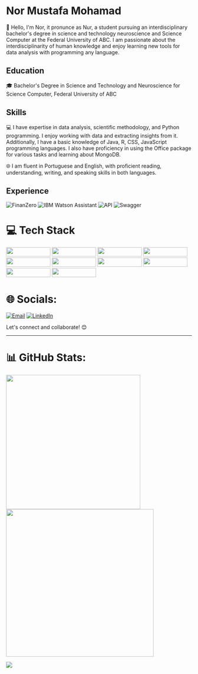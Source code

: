 # Nor Mustafa Mohamad

👋 Hello, I'm Nor, it pronunce as Nur, a student pursuing an interdisciplinary bachelor's degree in science and technology neuroscience and Science Computer at the Federal University of ABC. I am passionate about the interdisciplinarity of human knowledge and enjoy learning new tools for data analysis with programming any language.

## Education

🎓 Bachelor's Degree in Science and Technology and Neuroscience for Science Computer, Federal University of ABC


## Skills

💻 I have expertise in data analysis, scientific methodology, and Python programming. I enjoy working with data and extracting insights from it. Additionally, I have a basic knowledge of Java, R, CSS, JavaScript programming languages. I also have proficiency in using the Office package for various tasks and learning about MongoDB.

🌐 I am fluent in Portuguese and English, with proficient reading, understanding, writing, and speaking skills in both languages.

## Experience

![FinanZero](https://img.shields.io/badge/-FinanZero-555555?style=for-the-badge)
![IBM Watson Assistant](https://img.shields.io/badge/-IBM%20Watson%20Assistant-555555?style=for-the-badge)
![API](https://img.shields.io/badge/-API-555555?style=for-the-badge)
![Swagger](https://img.shields.io/badge/-Swagger-555555?style=for-the-badge)

# 💻 Tech Stack

<img src="https://img.shields.io/badge/javascript-%23323330.svg?style=for-the-badge&logo=javascript&logoColor=%23F7DF1E" width="120" height="25">
<img src="https://img.shields.io/badge/-MongoDB-47A248?style=flat&logo=mongodb&logoColor=white" width="120" height="25">
<img src="https://img.shields.io/badge/-Python-3776AB?style=flat&logo=python&logoColor=yellow" width="120" height="25">
<img src="https://img.shields.io/badge/jira-%230A0FFF.svg?style=for-the-badge&logo=jira&logoColor=white" width="120" height="25">
<img src="https://img.shields.io/badge/Notion-%23000000.svg?style=for-the-badge&logo=notion&logoColor=white" width="120" height="25">
<img src="https://img.shields.io/badge/Trello-%23026AA7.svg?style=for-the-badge&logo=Trello&logoColor=white" width="120" height="25">
<img src="https://img.shields.io/badge/Postman-FF6C37?style=for-the-badge&logo=postman&logoColor=white" width="120" height="25">
<img src="https://img.shields.io/badge/-Java-007396?style=flat&logo=java&logoColor=blue" width="120" height="25">
<img src="https://img.shields.io/badge/-R-276DC3?style=flat&logo=r&logoColor=white" width="120" height="25">
<img src="https://img.shields.io/badge/-CSS-1572B6?style=flat&logo=css3&logoColor=white" width="120" height="25">



# 🌐 Socials:

[![Email](https://img.shields.io/badge/-Email-D14836?style=for-the-badge&logo=gmail&logoColor=white)](mailto:nor.mustafa.mohamad@email.com)
[![LinkedIn](https://img.shields.io/badge/-LinkedIn-0077B5?style=for-the-badge&logo=linkedin&logoColor=white)](https://www.linkedin.com/in/nor-mustafa) 

Let's connect and collaborate! 😊

---


# 📊 GitHub Stats:

<img src="https://github-readme-stats-wheat-two-53.vercel.app/api?username=NurMustafaM&theme=neon&hide_border=false&include_all_commits=false&count_private=false"  width="364px" />                	<img src="https://github-readme-streak-stats.herokuapp.com/?user=NurMustafaM&theme=neon&hide_border=false"  width="400px" />


![](https://github-readme-stats-wheat-two-53.vercel.app/api/top-langs/?username=NurMustafaM&theme=neon&hide_border=false&include_all_commits=false&count_private=false&layout=compact)

